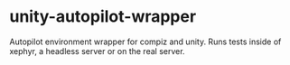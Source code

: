 unity-autopilot-wrapper
=======================

Autopilot environment wrapper for compiz and unity. Runs tests inside of xephyr, a headless server or on the real server.
